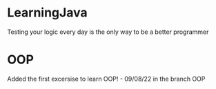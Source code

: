 # LearningJava
Testing your logic every day is the only way to be a better programmer

# OOP
Added the first excersise to learn OOP! - 09/08/22 in the branch OOP
